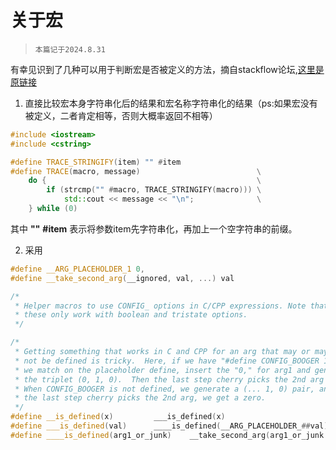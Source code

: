 # 关于宏
> `本篇记于2024.8.31`<br />

有幸见识到了几种可以用于判断宏是否被定义的方法，摘自stackflow论坛,[这里是原链接](https://stackoverflow.com/questions/26099745/test-if-preprocessor-symbol-is-defined-inside-macro)
1. 直接比较宏本身字符串化后的结果和宏名称字符串化的结果（ps:如果宏没有被定义，二者肯定相等，否则大概率返回不相等）
``` cpp
#include <iostream>
#include <cstring>

#define TRACE_STRINGIFY(item) "" #item
#define TRACE(macro, message)                          \
    do {                                               \
        if (strcmp("" #macro, TRACE_STRINGIFY(macro))) \
            std::cout << message << "\n";              \
    } while (0)
```
其中 __""__ __#item__ 表示将参数item先字符串化，再加上一个空字符串的前缀。

2. 采用
``` cpp
#define __ARG_PLACEHOLDER_1 0,
#define __take_second_arg(__ignored, val, ...) val

/*
 * Helper macros to use CONFIG_ options in C/CPP expressions. Note that
 * these only work with boolean and tristate options.
 */

/*
 * Getting something that works in C and CPP for an arg that may or may
 * not be defined is tricky.  Here, if we have "#define CONFIG_BOOGER 1"
 * we match on the placeholder define, insert the "0," for arg1 and generate
 * the triplet (0, 1, 0).  Then the last step cherry picks the 2nd arg (a one).
 * When CONFIG_BOOGER is not defined, we generate a (... 1, 0) pair, and when
 * the last step cherry picks the 2nd arg, we get a zero.
 */
#define __is_defined(x)         ___is_defined(x)
#define ___is_defined(val)      ____is_defined(__ARG_PLACEHOLDER_##val)
#define ____is_defined(arg1_or_junk)    __take_second_arg(arg1_or_junk 1, 0)
```